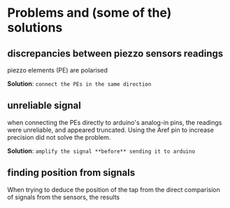 # Problems and (some of the) solutions

## discrepancies between piezzo sensors readings
piezzo elements (PE) are polarised

**Solution**:	`connect the PEs in the same direction`

## unreliable signal
when connecting the PEs directly to arduino's analog-in pins, the readings were unreliable, and appeared truncated. Using the Aref pin to increase precision did not solve the problem.

**Solution**:	`amplify the signal **before** sending it to arduino`

## finding position from signals
When trying to deduce the position of the tap from the direct comparision of signals from the sensors, the results 